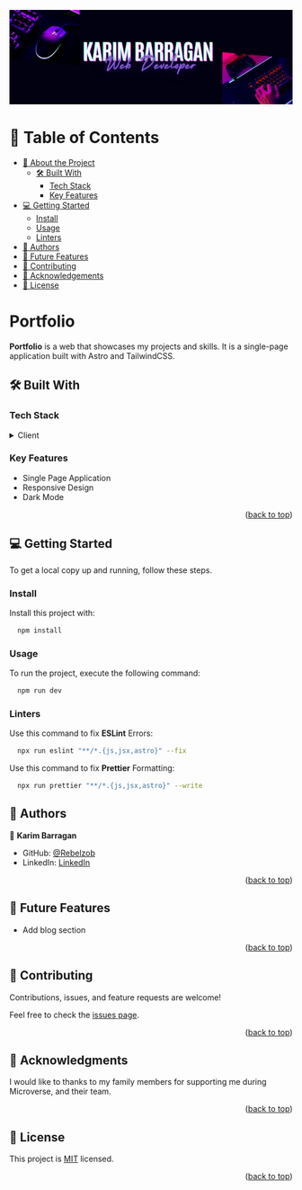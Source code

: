 <a name="readme-top"></a>

<div align="center">
  <img src="/public/banner.jpg" />
</div>

<!-- TABLE OF CONTENTS -->

# 📗 Table of Contents

- [📖 About the Project](#about-project)
  - [🛠 Built With](#built-with)
    - [Tech Stack](#tech-stack)
    - [Key Features](#key-features)
- [💻 Getting Started](#getting-started)
  - [Install](#install)
  - [Usage](#usage)
  - [Linters](#linters)
- [👥 Authors](#authors)
- [🔭 Future Features](#future-features)
- [🤝 Contributing](#contributing)
- [🙏 Acknowledgements](#acknowledgements)
- [📝 License](#license)

<!-- PROJECT DESCRIPTION -->

# Portfolio <a name="about-project"></a>

**Portfolio** is a web that showcases my projects and skills. It is a single-page application built with Astro and TailwindCSS.

## 🛠 Built With <a name="built-with"></a>

### Tech Stack <a name="tech-stack"></a>

<details>
  <summary>Client</summary>
  <ul>
    <li><a href="https://astro.build/">Astro</a></li>
    <li><a href="https://www.tailwindcss.com/">TailwindCSS</a></li>
  </ul>
</details>

<!-- Features -->

### Key Features <a name="key-features"></a>

- Single Page Application
- Responsive Design
- Dark Mode

<p align="right">(<a href="#readme-top">back to top</a>)</p>

<!-- GETTING STARTED -->

## 💻 Getting Started <a name="getting-started"></a>

To get a local copy up and running, follow these steps.

### Install <a name="install"></a>

Install this project with:

```sh
  npm install
```

### Usage <a name="usage"></a>

To run the project, execute the following command:

```sh
  npm run dev
```


### Linters <a name="linters"></a>

Use this command to fix **ESLint** Errors:

```sh
  npx run eslint "**/*.{js,jsx,astro}" --fix
```

Use this command to fix **Prettier** Formatting:

```sh
  npx run prettier "**/*.{js,jsx,astro}" --write
```

<!-- AUTHORS -->

## 👥 Authors <a name="authors"></a>

👤 **Karim Barragan**

- GitHub: [@Rebelzob](https://github.com/Rebelzob)
- LinkedIn: [LinkedIn](https://www.linkedin.com/in/karim-barragan/)

<p align="right">(<a href="#readme-top">back to top</a>)</p>

<!-- FUTURE FEATURES -->

## 🔭 Future Features <a name="future-features"></a>

- Add blog section

<p align="right">(<a href="#readme-top">back to top</a>)</p>

<!-- CONTRIBUTING -->

## 🤝 Contributing <a name="contributing"></a>

Contributions, issues, and feature requests are welcome!

Feel free to check the [issues page](../../issues/).

<p align="right">(<a href="#readme-top">back to top</a>)</p>

<!-- ACKNOWLEDGEMENTS -->

## 🙏 Acknowledgments <a name="acknowledgements"></a>

I would like to thanks to my family members for supporting me during Microverse, and their team.

<p align="right">(<a href="#readme-top">back to top</a>)</p>

<!-- LICENSE -->

## 📝 License <a name="license"></a>

This project is [MIT](./LICENSE) licensed.

<p align="right">(<a href="#readme-top">back to top</a>)</p>
